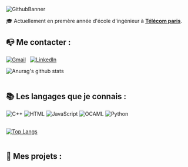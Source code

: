 ![GithubBanner](https://user-images.githubusercontent.com/85460872/131000531-0071cfe2-77fa-40da-8cd6-014fa3769835.png)

🎓 Actuellement en premère année d'école d'ingénieur à [**Télécom paris**](https://www.telecom-paris.fr).

## 📭 Me contacter :

[![Gmail](https://img.shields.io/badge/-GMAIL-D14836?style=for-the-badge&logo=gmail&logoColor=white)](mailto:vernier.noe@gmail.com)
&nbsp; [![LinkedIn](https://img.shields.io/badge/-LINKEDIN-0077B5?style=for-the-badge&logo=linkedin&logoColor=white)](https://www.linkedin.com/in/)
<br>

![Anurag's github stats](https://github-readme-stats.vercel.app/api?username=noevernier&hide=issues&show_icons=true&theme=dark)
<br><br>

## 📚 Les langages que je connais :

![C++](https://img.shields.io/badge/-C++-2C41CB?style=for-the-badge&logo=C%2B%2B&logoColor=white)
![HTML](https://img.shields.io/badge/-HTML-E15622?style=for-the-badge&logo=HTML5&logoColor=white)
![JavaScript](https://img.shields.io/badge/-JavaScript-E7BA15?style=for-the-badge&logo=JavaScript&logoColor=white)
![OCAML](https://img.shields.io/badge/-OCaml-1B7FDE?style=for-the-badge&logo=OCAML&logoColor=white)
![Python](https://img.shields.io/badge/-Python-E426D6?style=for-the-badge&logo=Python&logoColor=white)
<br><br>

[![Top Langs](https://github-readme-stats.vercel.app/api/top-langs/?username=noevernier)](https://github.com/anuraghazra/github-readme-stats)
<br><br>

## 📂 Mes projets :
